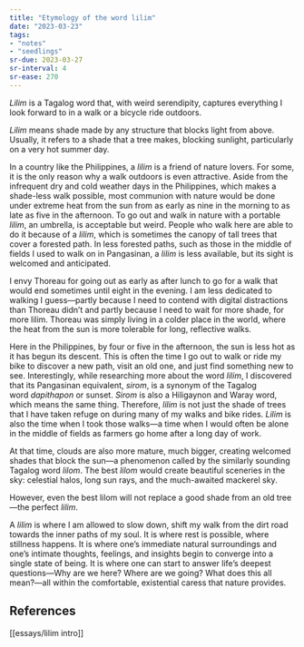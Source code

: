```yaml
---
title: "Etymology of the word lilim"
date: "2023-03-23"
tags:
- "notes"
- "seedlings"
sr-due: 2023-03-27
sr-interval: 4
sr-ease: 270
---
```


_Lilim_ is a Tagalog word that, with weird serendipity, captures everything I look forward to in a walk or a bicycle ride outdoors.

_Lilim_ means shade made by any structure that blocks light from above. Usually, it refers to a shade that a tree makes, blocking sunlight, particularly on a very hot summer day.

In a country like the Philippines, a _lilim_ is a friend of nature lovers. For some, it is the only reason why a walk outdoors is even attractive. Aside from the infrequent dry and cold weather days in the Philippines, which makes a shade-less walk possible, most communion with nature would be done under extreme heat from the sun from as early as nine in the morning to as late as five in the afternoon. To go out and walk in nature with a portable _lilim_, an umbrella, is acceptable but weird. People who walk here are able to do it because of a _lilim_, which is sometimes the canopy of tall trees that cover a forested path. In less forested paths, such as those in the middle of fields I used to walk on in Pangasinan, a _lilim_ is less available, but its sight is welcomed and anticipated.

I envy Thoreau for going out as early as after lunch to go for a walk that would end sometimes until eight in the evening. I am less dedicated to walking I guess—partly because I need to contend with digital distractions than Thoreau didn’t and partly because I need to wait for more shade, for more lilim. Thoreau was simply living in a colder place in the world, where the heat from the sun is more tolerable for long, reflective walks.

Here in the Philippines, by four or five in the afternoon, the sun is less hot as it has begun its descent. This is often the time I go out to walk or ride my bike to discover a new path, visit an old one, and just find something new to see. Interestingly, while researching more about the word _lilim_, I discovered that its Pangasinan equivalent, _sirom_, is a synonym of the Tagalog word _dapithapon_ or sunset. _Sirom_ is also a Hiligaynon and Waray word, which means the same thing. Therefore, _lilim_ is not just the shade of trees that I have taken refuge on during many of my walks and bike rides. _Lilim_ is also the time when I took those walks—a time when I would often be alone in the middle of fields as farmers go home after a long day of work.

At that time, clouds are also more mature, much bigger, creating welcomed shades that block the sun—a phenomenon called by the similarly sounding Tagalog word _lilom_. The best _lilom_ would create beautiful sceneries in the sky: celestial halos, long sun rays, and the much-awaited mackerel sky.

However, even the best lilom will not replace a good shade from an old tree—the perfect _lilim_.

A _lilim_ is where I am allowed to slow down, shift my walk from the dirt road towards the inner paths of my soul. It is where rest is possible, where stillness happens. It is where one’s immediate natural surroundings and one’s intimate thoughts, feelings, and insights begin to converge into a single state of being. It is where one can start to answer life’s deepest questions—Why are we here? Where are we going? What does this all mean?—all within the comfortable, existential caress that nature provides.

## References

[[essays/lilim intro]]